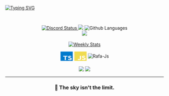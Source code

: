[![Typing SVG](https://readme-typing-svg.herokuapp.com?color=ba60ff&lines=My+Profile)](https://git.io/typing-svg)

<p align="center">
    <br>

<div align="center">
  <a href="https://discord.com/users/600804786492932101" target="_blank">
    <img width="30%" src="https://lanyard.cnrad.dev/api/600804786492932101?bg=151515&borderRadius=5px" alt="Discord Status"/>
    </a>
        <img height="150em" src="https://github-readme-stats.vercel.app/api?username=zSpl1nterUS&show_icons=true&theme=dark&hide_border=true&layout=compact&include_all_commits=true&count_private=true,contribs" />
        <img width="38%" src="https://github-readme-stats.vercel.app/api/top-langs?username=zSpl1nterUS&theme=dark&hide_border=true&layout=compact&langs_count=7" alt="Github Languages" />
      <br>
    <img src="https://github-readme-streak-stats.herokuapp.com?user=zSpl1nterUS&theme=midnight-purple&hide_border=true&background=151515">
</div>

<p align="center">
<a href="https://wakatime.com/@splinter" target="_blank">
	<img align="center" alt="Weekly Stats" src="https://github-readme-stats.vercel.app/api/wakatime?username=splinter&border_radius=5px&theme=dark&bg_color=151515&border_color=151515&icon_color=58a6ff&show_icons=true&disable_animations=false&custom_title=Weekly%20Stats">
</a>
</p>

<div style="display: inline_block" align="center">
    <img align="center" alt="Rafa-CSS" height="30" width="40" src="https://raw.githubusercontent.com/devicons/devicon/master/icons/typescript/typescript-plain.svg">
    <img align="center" alt="Rafa-Js" height="30" width="40" src="https://raw.githubusercontent.com/devicons/devicon/master/icons/javascript/javascript-plain.svg">
    <img align="center" alt="Rafa-Js" height="35" width="35" src="https://cdn.iconscout.com/icon/free/png-256/node-js-1174925.png">
</div>

<br>

<div align="center">
    <img src="https://badges.pufler.dev/visits/zSpl1nterUS/zSpl1nterUS" />
    <img src="https://badges.pufler.dev/repos/zSpl1nterUS" />
</div>

</div>

<hr>

<h3 align='center'>
    🚀 The sky isn't the limit.
</h3>
